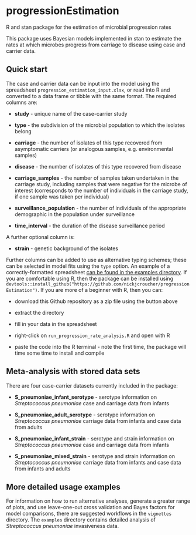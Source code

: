 # progressionEstimation
R and stan package for the estimation of microbial progression rates

This package uses Bayesian models implemented in stan to estimate the rates at which microbes progress from carriage to disease using case and carrier data.

## Quick start

The case and carrier data can be input into the model using the spreadsheet `progression_estimation_input.xlsx`, or read into R and converted to a data frame or tibble with the same format. The required columns are:

- **study** - unique name of the case-carrier study

- **type** - the subdivision of the microbial population to which the isolates belong

- **carriage** - the number of isolates of this type recovered from asymptomatic carriers (or analogous samples, e.g. environmental samples)

- **disease** - the number of isolates of this type recovered from disease

- **carriage_samples** - the number of samples taken undertaken in the carriage study, including samples that were negative for the microbe of interest (corresponds to the number of individuals in the carriage study, if one sample was taken per individual)

- **surveillance_population** - the number of individuals of the appropriate demographic in the population under surveillance

- **time_interval** - the duration of the disease surveillance period

A further optional column is:

- **strain** - genetic background of the isolates

Further columns can be added to use as alternative typing schemes; these can be selected in model fits using the `type` option. An example of a correctly-formatted spreadsheet [can be found in the examples directory](vignettes/s_pneumoniae_sweden.xlsx). If you are comfortable using R, then the package can be installed using `devtools::install_github("https://github.com/nickjcroucher/progressionEstimation")`. If you are more of a beginner with R, then you can:

- download this Github repository as a zip file using the button above

- extract the directory

- fill in your data in the spreadsheet

- right-click on `run_progression_rate_analysis.R` and open with R

- paste the code into the R terminal - note the first time, the package will time some time to install and compile

## Meta-analysis with stored data sets

There are four case-carrier datasets currently included in the package:

- **S_pneumoniae_infant_serotype** - serotype information on *Streptococcus pneumoniae* case and carriage data from infants

- **S_pneumoniae_adult_serotype** - serotype information on *Streptococcus pneumoniae* carriage data from infants and case data from adults

- **S_pneumoniae_infant_strain** - serotype and strain information on *Streptococcus pneumoniae* case and carriage data from infants

- **S_pneumoniae_mixed_strain** - serotype and strain information on *Streptococcus pneumoniae* carriage data from infants and case data from infants and adults

## More detailed usage examples

For information on how to run alternative analyses, generate a greater range of plots, and use leave-one-out cross validation and Bayes factors for model comparisons, there are suggested workflows in the `vignettes` directory. The `examples` directory contains detailed analysis of *Streptococcus pneumoniae* invasiveness data.

